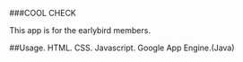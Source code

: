 ###COOL CHECK

This app is for the earlybird members.

##Usage.
HTML.
CSS.
Javascript.
Google App Engine.(Java)
